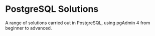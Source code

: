 # PostgreSQL Solutions

A range of solutions carried out in PostgreSQL, using pgAdmin 4 from beginner to advanced.
